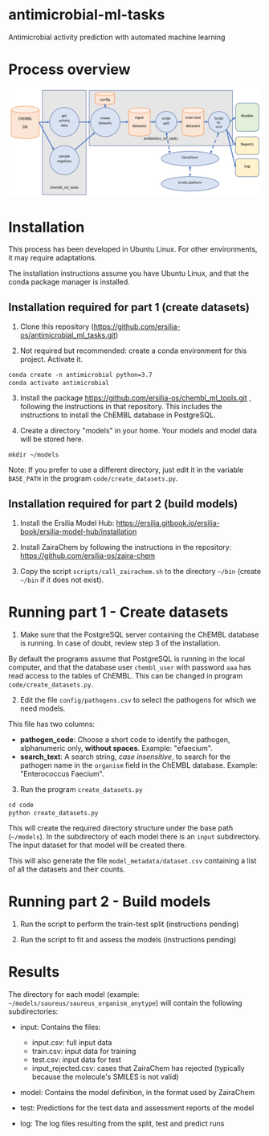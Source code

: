 # antimicrobial-ml-tasks
Antimicrobial activity prediction with automated machine learning

# Process overview

![Process overview flow chart](doc/images/pipeline_overview.png)

# Installation

This process has been developed in Ubuntu Linux. For other environments, it may require adaptations.

The installation instructions assume you have Ubuntu Linux, and that the conda package manager is installed.

## Installation required for part 1 (create datasets)

1. Clone this repository (https://github.com/ersilia-os/antimicrobial_ml_tasks.git)

2. Not required but recommended: create a conda environment for this project. Activate it.

```
conda create -n antimicrobial python=3.7
conda activate antimicrobial
```

3. Install the package https://github.com/ersilia-os/chembl_ml_tools.git , following the instructions in that 
repository. This includes the instructions to install the ChEMBL database in PostgreSQL.


4. Create a directory "models" in your home. Your models and model data will be stored here.

```
mkdir ~/models
```
Note: If you prefer to use a different directory, just edit it in the variable `BASE_PATH` in the program `code/create_datasets.py`.

## Installation required for part 2 (build models)

1. Install the Ersilia Model Hub: https://ersilia.gitbook.io/ersilia-book/ersilia-model-hub/installation

2. Install ZairaChem by following the instructions in the repository: https://github.com/ersilia-os/zaira-chem

3. Copy the script `scripts/call_zairachem.sh` to the directory `~/bin` (create `~/bin` if it does not exist).

# Running part 1 - Create datasets

1. Make sure that the PostgreSQL server containing the ChEMBL database is running. In case of doubt, review step 3 of the installation.

By default the programs assume that PostgreSQL is running in the local computer, and that the database user `chembl_user` with
password `aaa` has read access to the tables of ChEMBL. This can be changed in program `code/create_datasets.py`.

2. Edit the file `config/pathogens.csv` to select the pathogens for which we need models.

This file has two columns:

- **pathogen_code**: Choose a short code to identify the pathogen, alphanumeric only, **without spaces**. Example: "efaecium".
- **search_text**: A search string, *case insensitive*, to search for the pathogen name in the `organism` field 
in the ChEMBL database. Example: "Enterococcus Faecium".

3. Run the program `create_datasets.py`
```
cd code
python create_datasets.py
```

This will create the required directory structure under the base path (`~/models`). In the subdirectory of each model 
there is an `input` subdirectory. The input dataset for that model will be created there.

This will also generate the file `model_metadata/dataset.csv` containing a list of all the datasets and their counts.

# Running part 2 - Build models

1. Run the script to perform the train-test split (instructions pending)

2. Run the script to fit and assess the models (instructions pending)

# Results

The directory for each model (example: `~/models/saureus/saureus_organism_anytype`) will contain the following subdirectories:

- input: Contains the files:
  - input.csv: full input data
  - train.csv: input data for training
  - test.csv: input data for test
  - input_rejected.csv: cases that ZairaChem has rejected (typically because the molecule's SMILES is not valid)
  
- model: Contains the model definition, in the format used by ZairaChem

- test: Predictions for the test data and assessment reports of the model

- log: The log files resulting from the split, test and predict runs

